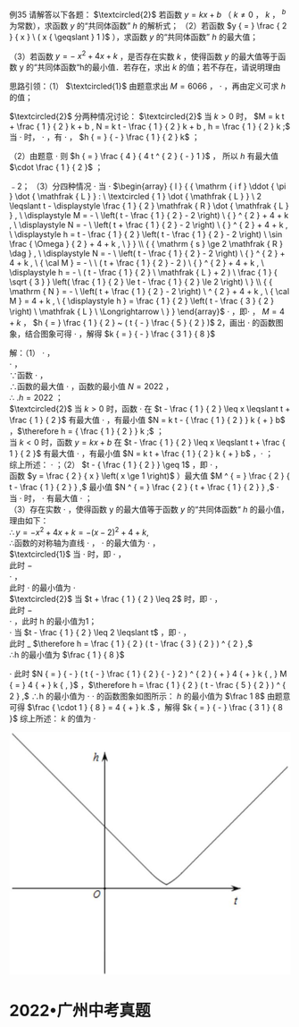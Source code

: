 例35 请解答以下各题： $\textcircled{2}$ 若函数 $y = k x + b$ （ $k { \neq } 0$ ， $k$ ， $^ { b }$ 为常数），求函数 $y$ 的“共同体函数” $h$ 的解析式；
（2）若函数 $y { = } \frac { 2 } { x } \ ( x { \geqslant } 1 )$ ），求函数 $y$ 的“共同体函数” $h$ 的最大值；

（3）若函数 $y = - \ x ^ { 2 } + 4 x + k$ ，是否存在实数 $k$ ，使得函数 $y$ 的最大值等于函数 y 的“共同体函数“h的最小值．若存在，求出 $k$ 的值；若不存在，请说明理由

思路引领：（1） $\textcircled{1}$ 由题意求出 $M { = } 6 0 6 6$ ， $\cdot$ ，再由定义可求 $h$ 的值；

$\textcircled{2}$ 分两种情况讨论： $\textcircled{2}$ 当 $k { > } 0$ 时， $M = k t + \frac { 1 } { 2 } k + b , N = k t - \frac { 1 } { 2 } k + b , h = \frac { 1 } { 2 } k ;$ 当 $\cdot$ 时， $\cdot$ ，有 $\cdot$ ， $h { = } { - } \frac { 1 } { 2 } k$ ；

（2）由题意 $\cdot$ 则 $h { = } \frac { 4 } { 4 t ^ { 2 } { - } 1 }$ ， 所以 $h$ 有最大值 $\cdot \frac { 1 } { 2 }$ ；

﹣2； （3）分四种情况 $\cdot$ 当 $\cdot$ $\begin{array} { l } { { \mathrm { i f } \ddot { \pi } \dot { \mathfrak { L } } : \ \textcircled { 1 } \dot { \mathfrak { L } } \ 2 \leqslant t - \displaystyle \frac { 1 } { 2 } \mathfrak { R } \dot { \mathfrak { L } } , \ \displaystyle M = - \ \left( t - \frac { 1 } { 2 } - 2 \right) \ { } ^ { 2 } + 4 + k , \ \displaystyle N = - \ \left( t + \frac { 1 } { 2 } - 2 \right) \ { } ^ { 2 } + 4 + k , \ \displaystyle h = t - \frac { 1 } { 2 } \left( t - \frac { 1 } { 2 } - 2 \right) \ \sin \frac { \Omega } { 2 } + 4 + k , \ } } \\ { { \mathrm { s } \ge 2 \mathfrak { R } \dag } , \ \displaystyle N = - \ \left( t - \frac { 1 } { 2 } - 2 \right) \ { } ^ { 2 } + 4 + k , \ { \cal M } = - \ \ ( t + \frac { 1 } { 2 } - 2 ) \ { } ^ { 2 } + 4 + k , \ \displaystyle h = - \ ( t - \frac { 1 } { 2 } \ \mathfrak { L } + 2 ) \ \frac { 1 } { \sqrt { 3 } } \left( \frac { 1 } { 2 } \le t - \frac { 1 } { 2 } \le 2 \right) \ }  \\ { { \mathrm { N } = - \ \left( t + \frac { 1 } { 2 } - 2 \right) \ ^ { 2 } + 4 + k , \ { \cal M } = 4 + k , \ { \displaystyle h } = \frac { 1 } { 2 } \left( t - \frac { 3 } { 2 } \right) \ \mathfrak { L } \ \Longrightarrow \ } } \end{array}$ $\cdot$ ，即$\cdot$ ， $M { = } 4 { + } k$ ， $h { = } \frac { 1 } { 2 } ~ ( t { - } \frac { 5 } { 2 } )$ 2，画出 $\cdot$ 的函数图象，结合图象可得 $\cdot$ ，解得 $k { = } { - } \frac { 3 1 } { 8 }$

解：（1） $\cdot$ ，  
$\cdot$ ，  
∵函数 $\cdot$ ，  
∴函数的最大值 $\cdot$ ，函数的最小值 $N { = } 2 0 2 2$ ，  
∴ $. h { = } 2 0 2 2$ ；  
$\textcircled{2}$ 当 $k { > } 0$ 时，函数 $\cdot$ 在 $t - \frac { 1 } { 2 } \leq x \leqslant t + \frac { 1 } { 2 }$ 有最大值 $\cdot$ ，有最小值 $N = k t - { \frac { 1 } { 2 } } k { + } b$ ，$\therefore h = { \frac { 1 } { 2 } } k ;$ ；  
当 $k { < } 0$ 时，函数 $y = k x + b$ 在 $t - \frac { 1 } { 2 } \leq x \leqslant t + \frac { 1 } { 2 }$ 有最大值 $\cdot$ ，有最小值 $N = k t + \frac { 1 } { 2 } k { + } b$ ，$\cdot$ ；  
综上所述： $\cdot$ ；（2） $t - { \frac { 1 } { 2 } } \geq 1$ ，即 $\cdot$ ，  
函数 $y = \frac { 2 } { x } \left( x \ge 1 \right)$ ）最大值 $M ^ { = } \frac { 2 } { t - \frac { 1 } { 2 } } ,$ 最小值 $N ^ { = } \frac { 2 } { t + \frac { 1 } { 2 } } ,$ $\cdot$   
当 $\cdot$ 时， $\cdot$ 有最大值 $\cdot$ ；  
（3）存在实数 $\cdot$ ，使得函数 y 的最大值等于函数 $y$ 的“共同体函数“ $h$ 的最小值，理由如下：  
$\therefore y = - x ^ { 2 } + 4 x + k = - ( x - 2 ) ^ { 2 } + 4 + k ,$   
∴函数的对称轴为直线 $\cdot$ ， $\cdot$ 的最大值为 $\cdot$ ，  
$\textcircled{1}$ 当 $\cdot$ 时，即 $\cdot$ ，  
此时 $-$   
$\cdot$ ，  
此时 $\cdot$ 的最小值为 $\cdot$   
$\textcircled{2}$ 当 $t + \frac { 1 } { 2 } \leq 2$ 时，即 $\cdot$ ，  
此时 $-$   
$\cdot$ ，此时 h 的最小值为1；  
$\cdot$ 当 $t - \frac { 1 } { 2 } \leq 2 \leqslant t$ ，即 $\cdot$ ，  
此时 $\_$ $\therefore h = \frac { 1 } { 2 } ( t - \frac { 3 } { 2 } ) ^ { 2 } ,$   
∴h 的最小值为 $\frac { 1 } { 8 }$

$\cdot$ 此时 $N { = } { - } ( t { - } \frac { 1 } { 2 } { - } 2 ) ^ { 2 } { + } 4 { + } k { , } M { = } 4 { + } k { , }$ ，$\therefore h = \frac { 1 } { 2 } ( t - \frac { 5 } { 2 } ) ^ { 2 } ,$ ∴h 的最小值为 $\cdot$ $\cdot$ 的函数图象如图所示： $h$ 的最小值为 $\frac 1 8$ 由题意可得 $\frac { \cdot 1 } { 8 } = 4 { + } k .$ ，解得 $k { = } { - } \frac { 3 1 } { 8 }$ 综上所述： $k$ 的值为 $\cdot$

![](<../../qs_image_DB/专题3-5__二次函数压轴：焦点与准线，动点面积，含参二次函数（解析版）/90635b9a7d988b74ef6554325d8963b04b81c30cc09812fd70d707aab20de250.jpg>)

# 2022•广州中考真题
